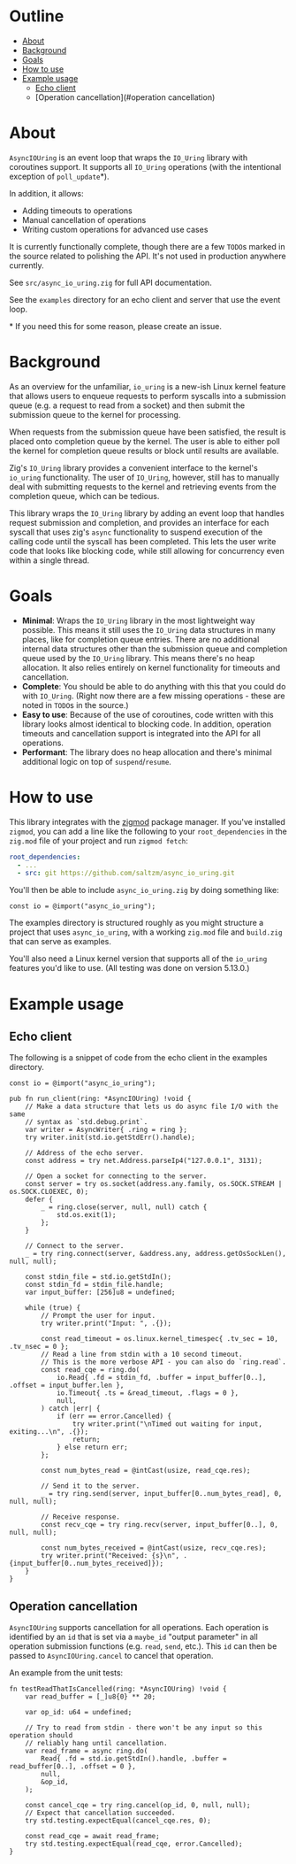 
# Outline
* [About](#about)
* [Background](#background)
* [Goals](#goals)
* [How to use](#how-to-use)
* [Example usage](#example-usage)
    * [Echo client](#echo-client)
    * [Operation cancellation](#operation cancellation)

# About

`AsyncIOUring` is an event loop that wraps the `IO_Uring` library with coroutines
support. It supports all `IO_Uring` operations (with the intentional exception
of `poll_update`\*). 

In addition, it allows:
* Adding timeouts to operations
* Manual cancellation of operations
* Writing custom operations for advanced use cases

It is currently functionally complete, though there are a few `TODO`s marked in
the source related to polishing the API. It's not used in production anywhere currently.

See `src/async_io_uring.zig` for full API documentation.

See the `examples` directory for an echo client and server that use the event loop.

\* If you need this for some reason, please create an issue.

# Background

As an overview for the unfamiliar, `io_uring` is a new-ish Linux kernel feature 
that allows users to enqueue requests to perform syscalls into a submission
queue (e.g. a request to read from a socket) and then submit the submission
queue to the kernel for processing.

When requests from the submission queue have been satisfied, the result is
placed onto completion queue by the kernel. The user is able to either poll
the kernel for completion queue results or block until results are
available.

Zig's `IO_Uring` library provides a convenient interface to the kernel's
`io_uring` functionality. The user of `IO_Uring`, however, still has to manually
deal with submitting requests to the kernel and retrieving events from the
completion queue, which can be tedious.

This library wraps the `IO_Uring` library by adding an event loop that handles
request submission and completion, and provides an interface for each syscall
that uses zig's `async` functionality to suspend execution of the calling code
until the syscall has been completed. This lets the user write code that looks
like blocking code, while still allowing for concurrency even within a single
thread.

# Goals

* **Minimal**: Wraps the `IO_Uring` library in the most lightweight way
  possible. This means it still uses the `IO_Uring` data structures in many
  places, like for completion queue entries. There are no additional internal
  data structures other than the submission queue and completion queue used by
  the `IO_Uring` library. This means there's no heap allocation. It also relies
  entirely on kernel functionality for timeouts and cancellation.
* **Complete**: You should be able to do anything with this that you could do
  with `IO_Uring`. (Right now there are a few missing operations - these are
  noted in `TODO`s in the source.)
* **Easy to use**: Because of the use of coroutines, code written with this
  library looks almost identical to blocking code. In addition, operation
  timeouts and cancellation support is integrated into the API for all operations.
* **Performant**: The library does no heap allocation and there's minimal
  additional logic on top of `suspend`/`resume`.

# How to use 

This library integrates with the [zigmod](https://github.com/nektro/zigmod)
package manager. If you've installed `zigmod`, you can add a line like the
following to your `root_dependencies` in the `zig.mod` file of your project 
and run `zigmod fetch`:
```yml
root_dependencies:
  - ...
  - src: git https://github.com/saltzm/async_io_uring.git
```

You'll then be able to include `async_io_uring.zig` by doing something like:
```zig
const io = @import("async_io_uring");
```

The examples directory is structured roughly as you might structure a project
that uses `async_io_uring`, with a working `zig.mod` file and `build.zig` that
can serve as examples.

You'll also need a Linux kernel version that supports all of the `io_uring`
features you'd like to use. (All testing was done on version 5.13.0.)

# Example usage

## Echo client

The following is a snippet of code from the echo client in the examples
directory.

```zig
const io = @import("async_io_uring");

pub fn run_client(ring: *AsyncIOUring) !void {
    // Make a data structure that lets us do async file I/O with the same
    // syntax as `std.debug.print`.
    var writer = AsyncWriter{ .ring = ring };
    try writer.init(std.io.getStdErr().handle);

    // Address of the echo server.
    const address = try net.Address.parseIp4("127.0.0.1", 3131);

    // Open a socket for connecting to the server.
    const server = try os.socket(address.any.family, os.SOCK.STREAM | os.SOCK.CLOEXEC, 0);
    defer {
        _ = ring.close(server, null, null) catch {
            std.os.exit(1);
        };
    }

    // Connect to the server.
    _ = try ring.connect(server, &address.any, address.getOsSockLen(), null, null);

    const stdin_file = std.io.getStdIn();
    const stdin_fd = stdin_file.handle;
    var input_buffer: [256]u8 = undefined;

    while (true) {
        // Prompt the user for input.
        try writer.print("Input: ", .{});

        const read_timeout = os.linux.kernel_timespec{ .tv_sec = 10, .tv_nsec = 0 };
        // Read a line from stdin with a 10 second timeout.
        // This is the more verbose API - you can also do `ring.read`.
        const read_cqe = ring.do(
            io.Read{ .fd = stdin_fd, .buffer = input_buffer[0..], .offset = input_buffer.len },
            io.Timeout{ .ts = &read_timeout, .flags = 0 },
            null,
        ) catch |err| {
            if (err == error.Cancelled) {
                try writer.print("\nTimed out waiting for input, exiting...\n", .{});
                return;
            } else return err;
        };

        const num_bytes_read = @intCast(usize, read_cqe.res);

        // Send it to the server.
        _ = try ring.send(server, input_buffer[0..num_bytes_read], 0, null, null);

        // Receive response.
        const recv_cqe = try ring.recv(server, input_buffer[0..], 0, null, null);

        const num_bytes_received = @intCast(usize, recv_cqe.res);
        try writer.print("Received: {s}\n", .{input_buffer[0..num_bytes_received]});
    }
}
```

## Operation cancellation

`AsyncIOUring` supports cancellation for all operations. Each operation is 
identified by an `id` that is set via a `maybe_id` "output parameter" in all
operation submission functions (e.g. `read`, `send`, etc.). This `id` can then
be passed to `AsyncIOUring.cancel` to cancel that operation.

An example from the unit tests:

```zig
fn testReadThatIsCancelled(ring: *AsyncIOUring) !void {
    var read_buffer = [_]u8{0} ** 20;

    var op_id: u64 = undefined;

    // Try to read from stdin - there won't be any input so this operation should
    // reliably hang until cancellation.
    var read_frame = async ring.do(
        Read{ .fd = std.io.getStdIn().handle, .buffer = read_buffer[0..], .offset = 0 },
        null,
        &op_id,
    );

    const cancel_cqe = try ring.cancel(op_id, 0, null, null);
    // Expect that cancellation succeeded.
    try std.testing.expectEqual(cancel_cqe.res, 0);

    const read_cqe = await read_frame;
    try std.testing.expectEqual(read_cqe, error.Cancelled);
}
```
